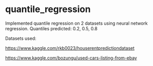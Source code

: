 # quantile_regression

Implemented quantile regression on 2 datasets using neural network regression.
Quantiles predicted: 0.2, 0.5, 0.8

Datasets used:

https://www.kaggle.com/rkb0023/houserentpredictiondataset

https://www.kaggle.com/bozungu/used-cars-listing-from-ebay
